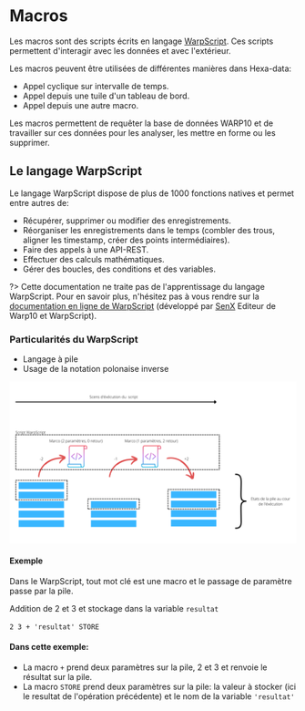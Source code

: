 # Macros

Les macros sont des scripts écrits en langage [WarpScript](https://www.warp10.io/content/03_Documentation/04_WarpScript/).
Ces scripts permettent d'interagir avec les données et avec l'extérieur.

Les macros peuvent être utilisées de différentes manières dans Hexa-data:

* Appel cyclique sur intervalle de temps.
* Appel depuis une tuile d'un tableau de bord.
* Appel depuis une autre macro.

Les macros permettent de requêter la base de données WARP10 et de travailler sur ces données pour les analyser, les mettre en forme ou les supprimer.

## Le langage WarpScript

Le langage WarpScript dispose de plus de 1000 fonctions natives et permet entre autres de:

* Récupérer, supprimer ou modifier des enregistrements.
* Réorganiser les enregistrements dans le temps (combler des trous, aligner les timestamp, créer des points intermédiaires).
* Faire des appels à une API-REST.
* Effectuer des calculs mathématiques.
* Gérer des boucles, des conditions et des variables.

?> Cette documentation ne traite pas de l'apprentissage du langage WarpScript. Pour en savoir plus, n'hésitez pas à vous rendre sur la [documentation en ligne de WarpScript](https://www.warp10.io/content/03_Documentation/04_WarpScript/) (développé par [SenX](https://senx.io) Editeur de Warp10 et WarpScript).

### Particularités du WarpScript

* Langage à pile
* Usage de la notation polonaise inverse

![pile WarpScript](./_medias/pileWarpScript.png)

#### Exemple

Dans le WarpScript, tout mot clé est une macro et le passage de paramètre passe par la pile.

Addition de 2 et 3 et stockage dans la variable ```resultat```

```2 3 + 'resultat' STORE ```

#### Dans cette exemple:

* La macro ```+``` prend deux paramètres sur la pile, 2 et 3 et renvoie le résultat sur la pile.
* La macro ```STORE``` prend deux paramètres sur la pile: la valeur à stocker (ici le resultat de l'opération précédente) et le nom de la variable ```'resultat'```


